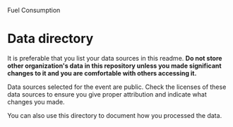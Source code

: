 <h>Fuel Consumption</h>

# Data directory

It is preferable that you list your data sources in this readme. **Do not store other organization's data in this repository unless you made significant changes to it and you are comfortable with others accessing it.**

Data sources selected for the event are public. Check the licenses of these data sources to ensure you give proper attribution and indicate what changes you made. 

You can also use this directory to document how you processed the data. 
